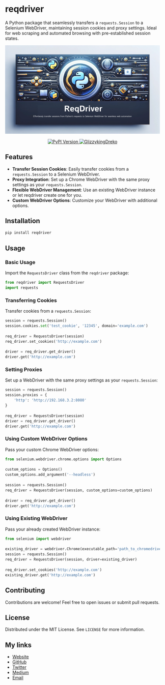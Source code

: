 # reqdriver

A Python package that seamlessly transfers a `requests.Session` to a Selenium WebDriver, maintaining session cookies and proxy settings. Ideal for web scraping and automated browsing with pre-established session states.

![banner](https://raw.githubusercontent.com/glizzykingdreko/reqdriver/main/img/banner.jpg)

<p align="center">
    <a href="https://pypi.org/project/reqdriver/">
        <img src="https://img.shields.io/pypi/v/reqdriver.svg" alt="PyPI Version"/>
    </a>
    <a href="https://github.com/glizzykingdreko/reqdriver">
        <img src="https://img.shields.io/badge/GitHub-glizzykingdreko%2Freqdriver-g" alt="GlizzykingDreko"/>
    </a>
</p>

## Features

- **Transfer Session Cookies**: Easily transfer cookies from a `requests.Session` to a Selenium WebDriver.
- **Proxy Integration**: Set up a Chrome WebDriver with the same proxy settings as your `requests.Session`.
- **Flexible WebDriver Management**: Use an existing WebDriver instance or let reqdriver create one for you.
- **Custom WebDriver Options**: Customize your WebDriver with additional options.

## Installation

```bash
pip install reqdriver
```

## Usage

### Basic Usage

Import the `RequestsDriver` class from the `reqdriver` package:

```python
from reqdriver import RequestsDriver
import requests
```

### Transferring Cookies

Transfer cookies from a `requests.Session`:

```python
session = requests.Session()
session.cookies.set('test_cookie', '12345', domain='example.com')

req_driver = RequestsDriver(session)
req_driver.set_cookies('http://example.com')

driver = req_driver.get_driver()
driver.get('http://example.com')
```

### Setting Proxies

Set up a WebDriver with the same proxy settings as your `requests.Session`:

```python
session = requests.Session()
session.proxies = {
    'http': 'http://192.168.3.2:8080'
}

req_driver = RequestsDriver(session)
driver = req_driver.get_driver()
driver.get('http://example.com')
```

### Using Custom WebDriver Options

Pass your custom Chrome WebDriver options:

```python
from selenium.webdriver.chrome.options import Options

custom_options = Options()
custom_options.add_argument('--headless')

session = requests.Session()
req_driver = RequestsDriver(session, custom_options=custom_options)

driver = req_driver.get_driver()
driver.get('http://example.com')
```

### Using Existing WebDriver

Pass your already created WebDriver instance:

```python
from selenium import webdriver

existing_driver = webdriver.Chrome(executable_path='path_to_chromedriver')
session = requests.Session()
req_driver = RequestsDriver(session, driver=existing_driver)

req_driver.set_cookies('http://example.com')
existing_driver.get('http://example.com')
```

## Contributing

Contributions are welcome! Feel free to open issues or submit pull requests.

## License

Distributed under the MIT License. See `LICENSE` for more information.


## My links

- [Website](https://glizzykingdreko.github.io/)
- [GitHub](https://github.com/glizzykingdreko)
- [Twitter](https://mobile.twitter.com/glizzykingdreko)
- [Medium](https://medium.com/@glizzykingdreko)
- [Email](mailto:glizzykingdreko@protonmail.com)